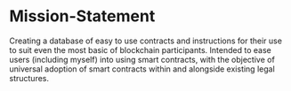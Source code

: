 # Mission-Statement
Creating a database of easy to use contracts and instructions for their use to suit even the most basic of blockchain participants. Intended to ease users (including myself) into using smart contracts, with the objective of universal adoption of smart contracts within and alongside existing legal structures.
